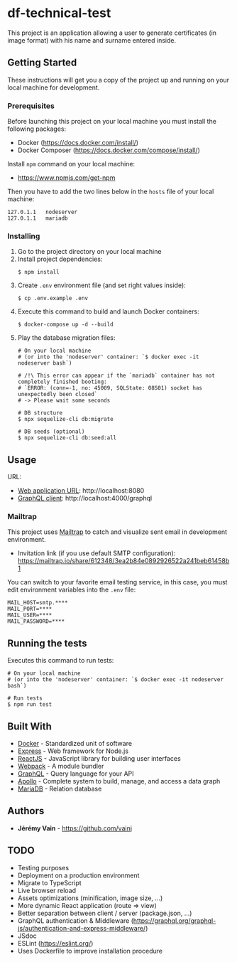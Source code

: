 # df-technical-test

This project is an application allowing a user to generate certificates (in image format) with his name and surname entered inside.

## Getting Started

These instructions will get you a copy of the project up and running on your local machine for development.

### Prerequisites

Before launching this project on your local machine you must install the following packages:
* Docker (https://docs.docker.com/install/)
* Docker Composer (https://docs.docker.com/compose/install/)

Install `npm` command on your local machine:
* https://www.npmjs.com/get-npm

Then you have to add the two lines below in the `hosts` file of your local machine:
```
127.0.1.1	nodeserver
127.0.1.1	mariadb
```

### Installing

1. Go to the project directory on your local machine
2. Install project dependencies:
    ```
    $ npm install
    ```
3. Create `.env` environment file (and set right values inside):
    ```
    $ cp .env.example .env
    ```
4. Execute this command to build and launch Docker containers:
    ```
    $ docker-compose up -d --build
    ```
5. Play the database migration files:
    ```
    # On your local machine 
    # (or into the 'nodeserver' container: `$ docker exec -it nodeserver bash`)
    
    # /!\ This error can appear if the `mariadb` container has not completely finished booting:
    # `ERROR: (conn=-1, no: 45009, SQLState: 08S01) socket has unexpectedly been closed`
    # -> Please wait some seconds
   
    # DB structure
    $ npx sequelize-cli db:migrate
    
    # DB seeds (optional)
    $ npx sequelize-cli db:seed:all
    ```

## Usage

URL:
* [Web application URL](http://localhost:8080): http://localhost:8080
* [GraphQL client](http://localhost:4000/graphql): http://localhost:4000/graphql

### Mailtrap
This project uses [Mailtrap](https://mailtrap.io/) to catch and visualize sent email in development environment.
* Invitation link (if you use default SMTP configuration): https://mailtrap.io/share/612348/3ea2b84e0892926522a241beb61458b1

You can switch to your favorite email testing service, in this case, you must edit environment variables into the `.env` file:
```
MAIL_HOST=smtp.****
MAIL_PORT=****
MAIL_USER=****
MAIL_PASSWORD=****
```

## Running the tests

Executes this command to run tests:
```
# On your local machine 
# (or into the 'nodeserver' container: `$ docker exec -it nodeserver bash`)

# Run tests
$ npm run test
```

## Built With

* [Docker](https://www.docker.com/) - Standardized unit of software
* [Express](https://expressjs.com/en/) - Web framework for Node.js
* [ReactJS](https://reactjs.org/) - JavaScript library for building user interfaces
* [Webpack](https://webpack.js.org/) - A module bundler
* [GraphQL](https://graphql.org/) - Query language for your API
* [Apollo](https://www.apollographql.com/) - Complete system to build, manage, and access a data graph
* [MariaDB](https://mariadb.org/) - Relation database

## Authors

* **Jérémy Vain** - https://github.com/vainj

## TODO

* Testing purposes
* Deployment on a production environment
* Migrate to TypeScript
* Live browser reload
* Assets optimizations (minification, image size, ...)
* More dynamic React application (route => view)
* Better separation between client / server (package.json, ...)
* GraphQL authentication & Middleware (https://graphql.org/graphql-js/authentication-and-express-middleware/)
* JSdoc
* ESLint (https://eslint.org/)
* Uses Dockerfile to improve installation procedure